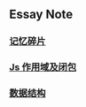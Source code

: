 ## Essay Note
### [记忆碎片]()
### [Js 作用域及闭包](https://github.com/DlLucky/know-how/blob/master/essay%20note/Js%E4%BD%9C%E7%94%A8%E5%9F%9F%E5%8F%8A%E9%97%AD%E5%8C%85.md)
### [数据结构]()
